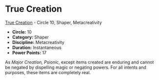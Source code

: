# True Creation

[True Creation](/Psionics/T/TrueCreation.md) - Circle 10, Shaper, Metacreativity

- **Circle:** 10
- **Category:** Shaper
- **Discipline:** Metacreativity
- **Duration:** Instantaneous
- **Power Points:** 17

As *Major Creation, Psionic*, except items created are enduring and cannot be negated by dispelling magic or negating powers. For all intents and purposes, these items are completely real.
